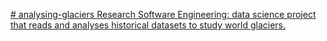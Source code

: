 [# analysing-glaciers
Research Software Engineering: data science project that reads and analyses historical datasets to study world glaciers.
](https://doi.org/10.5904/wgms-fog-2021-05)
